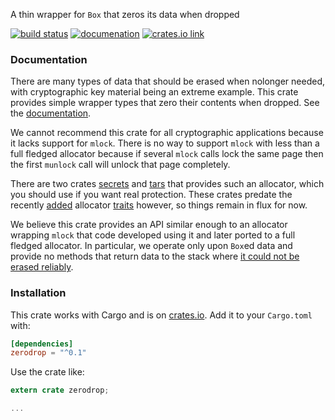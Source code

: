 
A thin wrapper for `Box` that zeros its data when dropped

[![build status](https://api.travis-ci.org/burdges/zerodrop-rs.png)](https://travis-ci.org/burdges/zerodrop-rs)
[![documenation](https://docs.rs/zerodrop/badge.svg)](https://docs.rs/zerodrop/)
[![crates.io link](https://img.shields.io/crates/v/zerodrop.svg)](https://crates.io/crates/zerodrop)


### Documentation

There are many types of data that should be erased when nolonger needed, with cryptographic key material being an extreme example.  This crate provides simple wrapper types that zero their contents when dropped.  See the [documentation](https://docs.rs/zerodrop/).

We cannot recommend this crate for all cryptographic applications because it lacks support for `mlock`.  There is no way to support `mlock` with less than a full fledged allocator because if several `mlock` calls lock the same page then the first `munlock` call will unlock that page completely.

There are two crates [secrets](https://github.com/stouset/secrets) and [tars](https://github.com/seb-m/tars/) that provides such an allocator, which you should use if you want real protection.  These crates predate the recently [added](https://github.com/rust-lang/rfcs/pull/1398) allocator [traits](https://github.com/rust-lang/rust/issues/32838) however, so things remain in flux for now.

We believe this crate provides an API similar enough to an allocator wrapping `mlock` that code developed using it and later ported to a full fledged allocator.  In particular, we operate only upon `Box`ed data and provide no methods that return data to the stack where [it could not be erased reliably](https://github.com/rust-lang/rfcs/issues/1850).



### Installation

This crate works with Cargo and is on
[crates.io](https://crates.io/crates/zerodrop).  Add it to your `Cargo.toml` with:

```toml
[dependencies]
zerodrop = "^0.1"
```

Use the crate like:

```rust
extern crate zerodrop;

...
```
